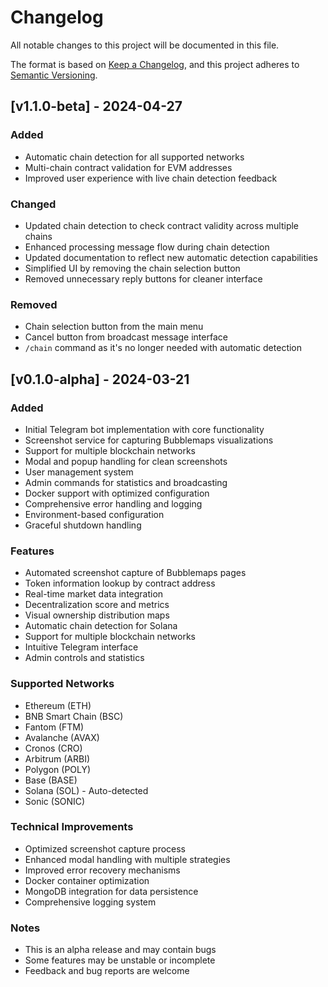 # Changelog

All notable changes to this project will be documented in this file.

The format is based on [Keep a Changelog](https://keepachangelog.com/en/1.0.0/),
and this project adheres to [Semantic Versioning](https://semver.org/spec/v2.0.0.html).

## [v1.1.0-beta] - 2024-04-27

### Added
- Automatic chain detection for all supported networks
- Multi-chain contract validation for EVM addresses
- Improved user experience with live chain detection feedback

### Changed
- Updated chain detection to check contract validity across multiple chains
- Enhanced processing message flow during chain detection
- Updated documentation to reflect new automatic detection capabilities
- Simplified UI by removing the chain selection button
- Removed unnecessary reply buttons for cleaner interface

### Removed
- Chain selection button from the main menu
- Cancel button from broadcast message interface
- `/chain` command as it's no longer needed with automatic detection

## [v0.1.0-alpha] - 2024-03-21

### Added
- Initial Telegram bot implementation with core functionality
- Screenshot service for capturing Bubblemaps visualizations
- Support for multiple blockchain networks
- Modal and popup handling for clean screenshots
- User management system
- Admin commands for statistics and broadcasting
- Docker support with optimized configuration
- Comprehensive error handling and logging
- Environment-based configuration
- Graceful shutdown handling

### Features
- Automated screenshot capture of Bubblemaps pages
- Token information lookup by contract address
- Real-time market data integration
- Decentralization score and metrics
- Visual ownership distribution maps
- Automatic chain detection for Solana
- Support for multiple blockchain networks
- Intuitive Telegram interface
- Admin controls and statistics

### Supported Networks
- Ethereum (ETH)
- BNB Smart Chain (BSC)
- Fantom (FTM)
- Avalanche (AVAX)
- Cronos (CRO)
- Arbitrum (ARBI)
- Polygon (POLY)
- Base (BASE)
- Solana (SOL) - Auto-detected
- Sonic (SONIC)

### Technical Improvements
- Optimized screenshot capture process
- Enhanced modal handling with multiple strategies
- Improved error recovery mechanisms
- Docker container optimization
- MongoDB integration for data persistence
- Comprehensive logging system

### Notes
- This is an alpha release and may contain bugs
- Some features may be unstable or incomplete
- Feedback and bug reports are welcome 